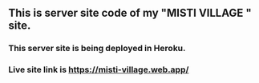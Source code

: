 ## This is server site code of my "MISTI VILLAGE " site.
### This server site is being deployed in Heroku.
### Live site link is https://misti-village.web.app/
